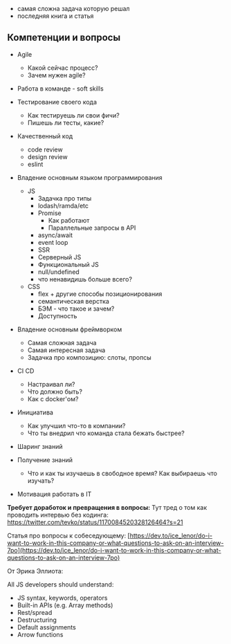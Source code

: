 - самая сложна задача которую решал
- последняя книга и статья

## Компетенции и вопросы

- Agile
    - Какой сейчас процесс?
    - Зачем нужен agile?
- Работа в команде - soft skills
- Тестирование своего кода
    - Как тестируешь ли свои фичи?
    - Пишешь ли тесты, какие?
- Качественный код
    - code review
    - design review
    - eslint
- Владение основным языком программирования
    - JS
        - Задачка про типы
        - lodash/ramda/etc
        - Promise
            - Как работают
            - Параллельные запросы в API
        - async/await
        - event loop
        - SSR
        - Cерверный JS
        - Функциональный JS
        - null/undefined
        - что ненавидишь больше всего?
    - CSS
        - flex + другие способы позиционирования
        - семантическая верстка
        - БЭМ - что такое и зачем?
        - Доступность

- Владение основным фреймворком
    - Самая сложная задача
    - Самая интересная задача
    - Задачка про композицию: слоты, пропсы
- CI CD
    - Настраивал ли?
    - Что должно быть?
    - Как с docker'ом?
- Инициатива
    - Как улучшил что-то в компании?
    - Что ты внедрил что команда стала бежать быстрее?
- Шаринг знаний
- Получение знаний
    - Что и как ты изучаешь в свободное время? Как выбираешь что изучать?
- Мотивация работать в IT

**Требует доработок и превращения в вопросы:**
Тут тред о том как проводить интервью без кодинга: https://twitter.com/tevko/status/1170084520328126464?s=21

Статья про вопросы к собеседующему: [https://dev.to/ice_lenor/do-i-want-to-work-in-this-company-or-what-questions-to-ask-on-an-interview-7po](https://dev.to/ice_lenor/do-i-want-to-work-in-this-company-or-what-questions-to-ask-on-an-interview-7po)

От Эрика Эллиота:

All JS developers should understand:
* JS syntax, keywords, operators
* Built-in APIs (e.g. Array methods)
* Rest/spread
* Destructuring
* Default assignments
* Arrow functions

